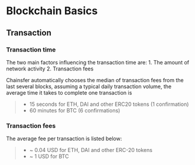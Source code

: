 # Blockchain Basics

## Transaction

### Transaction time

The two main factors influencing the transaction time are:
    1. The amount of network activity
    2. Transaction fees

Chainsfer automatically chooses the median of transaction fees from the last several blocks, assuming a typical daily transaction volume, the average time it takes to complete one transaction is

> * 15 seconds for ETH, DAI and other ERC20 tokens (1 confirmation)
> * 60 minutes for BTC (6 confirmations)

### Transaction fees

The average fee per transaction is listed below:

> * ~ 0.04 USD for ETH, DAI and other ERC-20 tokens
> * ~ 1 USD for BTC